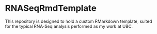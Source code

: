 # RNASeqRmdTemplate
This repository is designed to hold a custom RMarkdown template, suited for the typical RNA-Seq analysis performed as my work at UBC.
